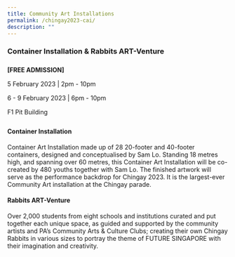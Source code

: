 ```yaml
---
title: Community Art Installations
permalink: /chingay2023-cai/
description: ""
---
```

<h3>Container Installation & Rabbits ART-Venture</h3>


<div style="line-height:2rem;">
<Strong>[FREE ADMISSION]</strong><br>
5 February 2023 | 2pm - 10pm<br>
6 - 9 February 2023 | 6pm - 10pm<br>
F1 Pit Building</div>


<h4>Container Installation</h4>
<p>Container Art Installation made up of 28 20-footer and 40-footer containers, designed and conceptualised by Sam Lo. Standing 18 metres high, and spanning over 60 metres, this Container Art Installation will be co-created by 480 youths together with Sam Lo. The finished artwork will serve as the performance backdrop for Chingay 2023. It is the largest-ever Community Art installation at the Chingay parade.</p>




<h4>Rabbits ART-Venture</h4>

<p>
Over 2,000 students from eight schools and institutions curated and put together each unique space, as guided and supported by the community artists and PA’s Community Arts & Culture Clubs; creating their own Chingay Rabbits in various sizes to portray the theme of FUTURE SINGAPORE with their imagination and creativity.</p>